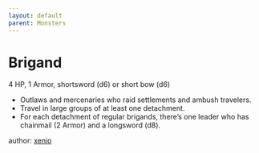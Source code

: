 ```yaml
---
layout: default
parent: Monsters
---
```

# Brigand
4 HP, 1 Armor, shortsword (d6) or short bow (d6)  
- Outlaws and mercenaries who raid settlements and ambush travelers.  
- Travel in large groups of at least one detachment.  
- For each detachment of regular brigands, there’s one leader who has chainmail (2 Armor) and a longsword (d8).  

author: [xenio](https://xenioinabottle.blogspot.com)
